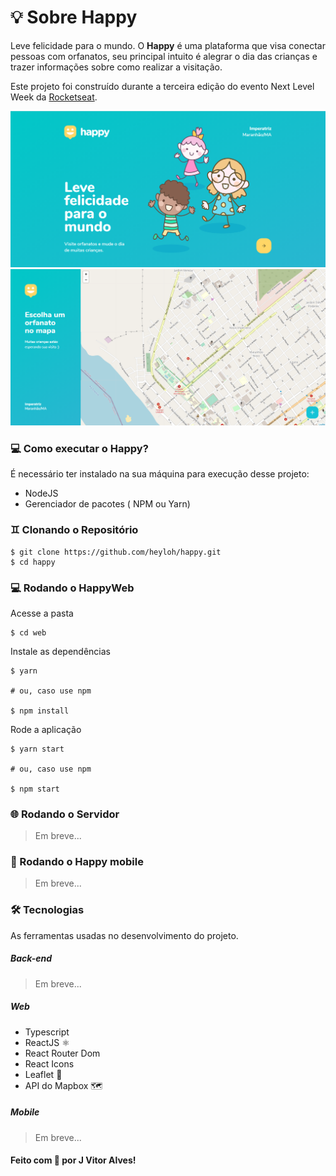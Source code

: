 #  💡  Sobre Happy

Leve felicidade para o mundo. O **Happy** é uma plataforma que visa conectar pessoas com orfanatos, seu principal intuito é alegrar o dia das crianças e trazer informações sobre como realizar a visitação.

Este projeto foi construído durante a terceira edição do evento Next Level Week da [Rocketseat](https://rocketseat.com.br/).

<p align="center">
  <img alt="Happy Web" title="Happy Web" src="./assets/2.png" width="1000px">

  <img alt="Happy Web" title="Happy Web" src="./assets/1.png" width="1000px">
</p>

### 💻 Como executar o Happy?
É necessário ter instalado na sua máquina para execução desse projeto:
-   NodeJS
-   Gerenciador de pacotes ( NPM ou Yarn)
### ♊  Clonando o Repositório
```
$ git clone https://github.com/heyloh/happy.git
$ cd happy
```

### 💻  Rodando o HappyWeb
Acesse a pasta
```
$ cd web
```

Instale as dependências 
```
$ yarn

# ou, caso use npm

$ npm install
```

Rode a aplicação
```
$ yarn start

# ou, caso use npm

$ npm start
```

### 🌐  Rodando o Servidor
> Em breve...

### 📱  Rodando o Happy mobile
> Em breve...

###  🛠️ Tecnologias
As ferramentas usadas no desenvolvimento do projeto.
##### Back-end
> Em breve...

 ##### Web
-   Typescript
-   ReactJS  ⚛️
-   React Router Dom
-   React Icons
-   Leaflet  🍃
-   API do Mapbox  🗺️

##### Mobile
> Em breve...


#### Feito com **💜** por J Vitor Alves!
